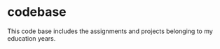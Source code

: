 codebase
========

This code base includes the assignments and projects belonging to my education years. 